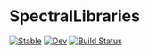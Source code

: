 # SpectralLibraries

[![Stable](https://img.shields.io/badge/docs-stable-blue.svg)](https://mileslucas.github.io/SpectralLibraries.jl/stable)
[![Dev](https://img.shields.io/badge/docs-dev-blue.svg)](https://mileslucas.github.io/SpectralLibraries.jl/dev)
[![Build Status](https://travis-ci.com/mileslucas/SpectralLibraries.jl.svg?branch=master)](https://travis-ci.com/mileslucas/SpectralLibraries.jl)
